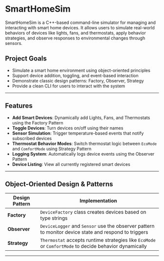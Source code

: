 # SmartHomeSim

SmartHomeSim is a C++-based command-line simulator for managing and interacting with smart home devices. It allows users to simulate real-world behaviors of devices like lights, fans, and thermostats, apply behavior strategies, and observe responses to environmental changes through sensors.

## Project Goals

- Simulate a smart home environment using object-oriented principles
- Support device addition, toggling, and event-based interaction
- Demonstrate classic design patterns: Factory, Observer, Strategy
- Provide a clean CLI for users to interact with the system

---

## Features

- **Add Smart Devices**: Dynamically add Lights, Fans, and Thermostats using the Factory Pattern
- **Toggle Devices**: Turn devices on/off using their names
- **Sensor Simulation**: Trigger temperature-based events that notify subscribed devices
- **Thermostat Behavior Modes**: Switch thermostat logic between `EcoMode` and `ComfortMode` using Strategy Pattern
- **Logging System**: Automatically logs device events using the Observer Pattern
- **Device Listing**: View all currently registered smart devices

---

## Object-Oriented Design & Patterns

| Design Pattern | Implementation                                                                                         |
| -------------- | ------------------------------------------------------------------------------------------------------ |
| **Factory**    | `DeviceFactory` class creates devices based on type strings                                            |
| **Observer**   | `DeviceLogger` and `Sensor` use the observer pattern to monitor device state and respond to triggers   |
| **Strategy**   | `Thermostat` accepts runtime strategies like `EcoMode` or `ComfortMode` to decide behavior dynamically |

---
